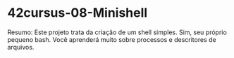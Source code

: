 # 42cursus-08-Minishell

Resumo:
Este projeto trata da criação de um shell simples.
Sim, seu próprio pequeno bash.
Você aprenderá muito sobre processos e descritores de arquivos.
